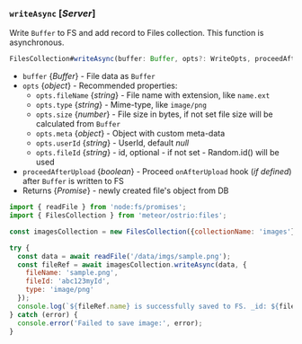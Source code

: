 ### `writeAsync` [*Server*]

Write `Buffer` to FS and add record to Files collection. This function is asynchronous.

```ts
FilesCollection#writeAsync(buffer: Buffer, opts?: WriteOpts, proceedAfterUpload?: boolean): Promise<FileObj>;
```

- `buffer` {*Buffer*} - File data as `Buffer`
- `opts` {*object*} - Recommended properties:
  - `opts.fileName` {*string*} - File name with extension, like `name.ext`
  - `opts.type` {*string*} - Mime-type, like `image/png`
  - `opts.size` {*number*} - File size in bytes, if not set file size will be calculated from `Buffer`
  - `opts.meta` {*object*} - Object with custom meta-data
  - `opts.userId` {*string*} - UserId, default *null*
  - `opts.fileId` {*string*} - id, optional - if not set - Random.id() will be used
- `proceedAfterUpload` {*boolean*} - Proceed `onAfterUpload` hook (*if defined*) after `Buffer` is written to FS
- Returns {*Promise<FileObj>*} - newly created file's object from DB

```js
import { readFile } from 'node:fs/promises';
import { FilesCollection } from 'meteor/ostrio:files';

const imagesCollection = new FilesCollection({collectionName: 'images'});

try {
  const data = await readFile('/data/imgs/sample.png');
  const fileRef = await imagesCollection.writeAsync(data, {
    fileName: 'sample.png',
    fileId: 'abc123myId',
    type: 'image/png'
  });
  console.log(`${fileRef.name} is successfully saved to FS. _id: ${fileRef._id}`);
} catch (error) {
  console.error('Failed to save image:', error);
}
```
